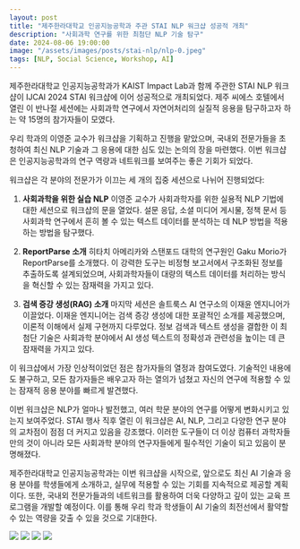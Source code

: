 ```yaml
---
layout: post
title: "제주한라대학교 인공지능공학과 주관 STAI NLP 워크샵 성공적 개최"
description: "사회과학 연구를 위한 최첨단 NLP 기술 탐구"
date: 2024-08-06 19:00:00
image: "/assets/images/posts/stai-nlp/nlp-0.jpeg"
tags: [NLP, Social Science, Workshop, AI]
---
```


제주한라대학교 인공지능공학과가 KAIST Impact Lab과 함께 주관한 STAI NLP 워크샵이 IJCAI 2024 STAI 워크샵에 이어 성공적으로 개최되었다. 제주 씨에스 호텔에서 열린 이 반나절 세션에는 사회과학 연구에서 자연어처리의 실질적 응용을 탐구하고자 하는 약 15명의 참가자들이 모였다.

우리 학과의 이영준 교수가 워크샵을 기획하고 진행을 맡았으며, 국내외 전문가들을 초청하여 최신 NLP 기술과 그 응용에 대한 심도 있는 논의의 장을 마련했다. 이번 워크샵은 인공지능공학과의 연구 역량과 네트워크를 보여주는 좋은 기회가 되었다.

워크샵은 각 분야의 전문가가 이끄는 세 개의 집중 세션으로 나뉘어 진행되었다:

1. **사회과학을 위한 실습 NLP**
   이영준 교수가 사회과학자를 위한 실용적 NLP 기법에 대한 세션으로 워크샵의 문을 열었다. 설문 응답, 소셜 미디어 게시물, 정책 문서 등 사회과학 연구에서 흔히 볼 수 있는 텍스트 데이터를 분석하는 데 NLP 방법을 적용하는 방법을 탐구했다.

2. **ReportParse 소개**
   히타치 아메리카와 스탠포드 대학의 연구원인 Gaku Morio가 ReportParse를 소개했다. 이 강력한 도구는 비정형 보고서에서 구조화된 정보를 추출하도록 설계되었으며, 사회과학자들이 대량의 텍스트 데이터를 처리하는 방식을 혁신할 수 있는 잠재력을 가지고 있다.

3. **검색 증강 생성(RAG) 소개**
   마지막 세션은 솔트룩스 AI 연구소의 이재윤 엔지니어가 이끌었다. 이재윤 엔지니어는 검색 증강 생성에 대한 포괄적인 소개를 제공했으며, 이론적 이해에서 실제 구현까지 다루었다. 정보 검색과 텍스트 생성을 결합한 이 최첨단 기술은 사회과학 분야에서 AI 생성 텍스트의 정확성과 관련성을 높이는 데 큰 잠재력을 가지고 있다.

이 워크샵에서 가장 인상적이었던 점은 참가자들의 열정과 참여도였다. 기술적인 내용에도 불구하고, 모든 참가자들은 배우고자 하는 열의가 넘쳤고 자신의 연구에 적용할 수 있는 잠재적 응용 분야를 빠르게 발견했다.

이번 워크샵은 NLP가 얼마나 발전했고, 여러 학문 분야의 연구를 어떻게 변화시키고 있는지 보여주었다. STAI 행사 직후 열린 이 워크샵은 AI, NLP, 그리고 다양한 연구 분야의 교차점이 점점 더 커지고 있음을 강조했다. 이러한 도구들이 더 이상 컴퓨터 과학자들만의 것이 아니라 모든 사회과학 분야의 연구자들에게 필수적인 기술이 되고 있음이 분명해졌다.

제주한라대학교 인공지능공학과는 이번 워크샵을 시작으로, 앞으로도 최신 AI 기술과 응용 분야를 학생들에게 소개하고, 실무에 적용할 수 있는 기회를 지속적으로 제공할 계획이다. 또한, 국내외 전문가들과의 네트워크를 활용하여 더욱 다양하고 깊이 있는 교육 프로그램을 개발할 예정이다. 이를 통해 우리 학과 학생들이 AI 기술의 최전선에서 활약할 수 있는 역량을 갖출 수 있을 것으로 기대한다.

<div class="gallery-box">
  <div class="gallery">
    <img src="/assets/images/posts/stai/nlp-1.jpeg" loading="lazy">
    <img src="/assets/images/posts/stai/nlp-2.jpeg" loading="lazy">
    <img src="/assets/images/posts/stai/nlp-3.jpeg" loading="lazy">
    <img src="/assets/images/posts/stai/nlp-4.jpeg" loading="lazy">
  </div>
</div>
